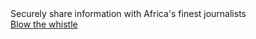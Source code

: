 
<div id="claim">
    <!--
    Are you aware of corporate, political or environmental misdeeds in your company or public body? Submit documents that evidence wrongdoings through afriLeaks, and some of Africa’s best journalistic teams will investigate them thoroughly, while keeping your identity protected.
    -->
    Securely share information with Africa's finest journalists
</div>
<div>
    <a href="https://secure.afrileaks.org/" class="btn btn-default btn-lg">
        <i class="fa fa-cloud-upload"></i>
        Blow the whistle
    </a>
    <!--a href="#" class="btn btn-default btn-lg">
        We're launching January 13, 2015
    </a-->
</div>

